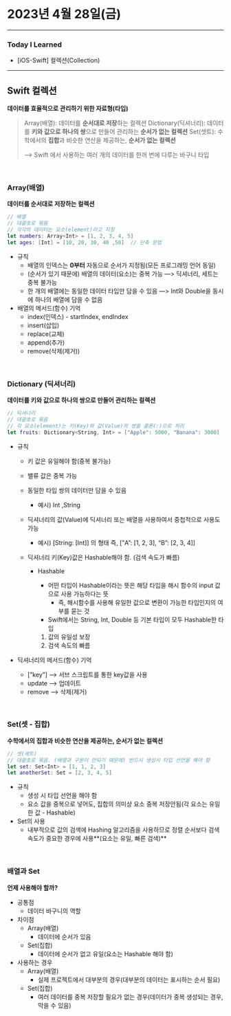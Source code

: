 # 2023년 4월 28일(금)

---

### Today I Learned 

- [iOS-Swift] 컬렉션(Collection)

---

## Swift 컬렉션

**데이터를 효율적으로 관리하기 위한 자료형(타입)**

> Array(배열): 데이터를 **순서대로 저장**하는 컬렉션
> Dictionary(딕셔너리): 데이터를 **키와 값으로 하나의 쌍**으로 만들어 관리하는 **순서가 없는 컬렉션**
> Set(셋트): 수학에서의 **집합**과 비슷한 연산을 제공하는, **순서가 없는 컬렉션**
>
> —> Swift 에서 사용하는 여러 개의 데이터를 한꺼 번에 다루는 바구니 타입

<br/>

### Array(배열)

**데이터를 순서대로 저장하는 컬렉션**

```swift
// 배열 
// 대괄호로 묶음
// 각각의 데이터는 요소(element)라고 지칭 
let numbers: Array<Int> = [1, 2, 3, 4, 5] 
let ages: [Int] = [10, 20, 30, 40 ,50]  // 단축 문법 
```

- 규칙
  - 배열의 인덱스는 **0부터** 자동으로 순서가 지정됨(모든 프로그래밍 언어 동일)
  - (순서가 있기 때문에) 배열의 데이터(요소)는 중복 가능 —> 딕셔너리, 세트는 중복 불가능
  - 한 개의 배열에는 동일한 데이터 타입만 담을 수 있음 —> Int와 Double을 동시에 하나의 배열에 담을 수 없음
- 배열의 메서드(함수) 기억
  - index(인덱스) - startIndex, endIndex
  - insert(삽입)
  - replace(교체)
  - append(추가)
  - remove(삭제(제거))

<br/>

### Dictionary (딕셔너리)

**데이터를 키와 값으로 하나의 쌍으로 만들어 관리하는 컬렉션**

```swift
// 딕셔너리
// 대괄호로 묶음
// 각 요소(element)는 키(Key)와 값(Value)의 쌍을 콜론(:)으로 처리 
let fruits: Dictionary<String, Int> = ["Apple": 5000, "Banana": 3000] 
```

- 규칙

  - 키 값은 유일해야 함(중복 불가능)

  - 밸류 값은 중복 가능

  - 동일한 타입 쌍의 데이터만 담을 수 있음

    - 예시) Int ,String

  - 딕셔너리의 값(Value)에 딕셔너리 또는 배열을 사용하여서 중첩적으로 사용도 가능

    - 예시) [String: [Int]] 의 형태 즉, [”A”: [1, 2, 3], “B”: [2, 3, 4]]

  - 딕셔너리 키(Key)값은 Hashable해야 함. (검색 속도가 빠름)

    - Hashable

      - 어떤 타입이 Hashable이라는 뜻은 해당 타입을 해시 함수의 input 값으로 사용 가능하다는 뜻
        - 즉, 해시함수를 사용해 유일한 값으로 변환이 가능한 타입인지의 여부를 묻는 것
      - Swift에서는 String, Int, Double 등 기본 타입이 모두 Hashable한 타입

      1. 값의 유일성 보장
      2. 검색 속도의 빠름

- 딕셔너리의 메서드(함수) 기억

  - [”key”] —> 서브 스크립트를 통한 key값을 사용
  - update —> 업데이트
  - remove —> 삭제(제거)

<br/>

### Set(셋 - 집합)

**수학에서의 집합과 비슷한 연산을 제공하는, 순서가 없는 컬렉션**

```swift
// 셋(세트)
// 대괄호로 묶음. (배열과 구분이 안되기 때문에) 반드시 생성시 타입 선언을 해야 함 
let set: Set<Int> = [1, 1, 2, 3]
let anotherSet: Set = [2, 3, 4, 5]
```

- 규칙
  - 생성 시 타입 선언을 해야 함
  - 요소 값을 중복으로 넣어도, 집합의 의미상 요소 중복 저장안됨(각 요소는 유일한 값 - Hashable)
- Set의 사용
  - 내부적으로 값의 검색에 Hashing 알고리즘을 사용하므로 정렬 순서보다 검색 속도가 중요한 경우에 사용**(요소는 유일, 빠른 검색)**

<br/>

### 배열과 Set

**언제 사용해야 할까?**

- 공통점
  - 데이터 바구니의 역할
- 차이점
  - Array(배열)
    - 데이터에 순서가 있음
  - Set(집합)
    - 데이터에 순서가 없고 유일(요소는 Hashable 해야 함)
- 사용하는 경우
  - Array(배열)
    - 실제 프로젝트에서 대부분의 경우(대부분의 데이터는 표시하는 순서 필요)
  - Set(집합)
    - 여러 데이터를 중복 저장할 필요가 없는 경우(데이터가 중복 생성되는 경우, 막을 수 있음)